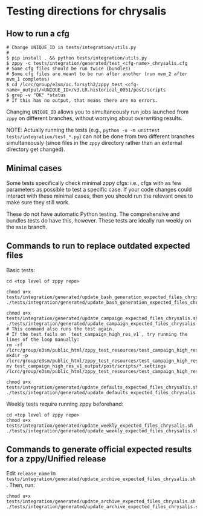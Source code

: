 # Testing directions for chrysalis

## How to run a cfg

```
# Change UNIQUE_ID in tests/integration/utils.py
#
$ pip install . && python tests/integration/utils.py
$ zppy -c tests/integration/generated/test_<cfg-name>_chrysalis.cfg
# Some cfg files should be run twice (bundles)
# Some cfg files are meant to be run after another (run mvm_2 after mvm_1 completes)
$ cd /lcrc/group/e3sm/ac.forsyth2/zppy_test_<cfg-name>_output/<UNIQUE_ID>/v3.LR.historical_0051/post/scripts
$ grep -v "OK" *status
# If this has no output, that means there are no errors.
```

Changing `UNIQUE_ID` allows you to simultaneously run jobs
launched from `zppy` on different branches,
without worrying about overwriting results.

NOTE: Actually running the tests (e.g., `python -u -m unittest tests/integration/test_*.py`)
can not be done from two different branches simultaneously
(since files in the `zppy` directory rather than an external directory get changed).

## Minimal cases

Some tests specifically check minimal zppy cfgs:
i.e., cfgs with as few parameters as possible to test a specific case.
If your code changes could interact with these minimal cases,
then you should run the relevant ones to make sure they still work.

These do not have automatic Python testing.
The comprehensive and bundles tests do have this, however.
These tests are ideally run weekly on the `main` branch.

## Commands to run to replace outdated expected files


Basic tests:
```
cd <top level of zppy repo>

chmod u+x tests/integration/generated/update_bash_generation_expected_files_chrysalis.sh
./tests/integration/generated/update_bash_generation_expected_files_chrysalis.sh

chmod u+x tests/integration/generated/update_campaign_expected_files_chrysalis.sh
./tests/integration/generated/update_campaign_expected_files_chrysalis.sh
# This command also runs the test again.
# If the test fails on `test_campaign_high_res_v1`, try running the lines of the loop manually:
rm -rf /lcrc/group/e3sm/public_html/zppy_test_resources/test_campaign_high_res_v1_expected_files
mkdir -p /lcrc/group/e3sm/public_html/zppy_test_resources/test_campaign_high_res_v1_expected_files
mv test_campaign_high_res_v1_output/post/scripts/*.settings /lcrc/group/e3sm/public_html/zppy_test_resources/test_campaign_high_res_v1_expected_files

chmod u+x tests/integration/generated/update_defaults_expected_files_chrysalis.sh
./tests/integration/generated/update_defaults_expected_files_chrysalis.sh
```

Weekly tests require running zppy beforehand:
```
cd <top level of zppy repo>
chmod u+x tests/integration/generated/update_weekly_expected_files_chrysalis.sh
./tests/integration/generated/update_weekly_expected_files_chrysalis.sh
```

## Commands to generate official expected results for a zppy/Unified release

Edit `release_name` in
`tests/integration/generated/update_archive_expected_files_chrysalis.sh`.
Then, run:
```
chmod u+x tests/integration/generated/update_archive_expected_files_chrysalis.sh
./tests/integration/generated/update_archive_expected_files_chrysalis.sh
```

